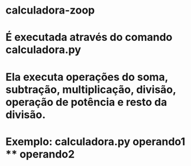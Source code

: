 # calculadora-zoop
# É executada através do comando calculadora.py
# Ela executa operações do soma, subtração, multiplicação, divisão, operação de potência e resto da divisão.
# Exemplo: calculadora.py operando1 ** operando2
